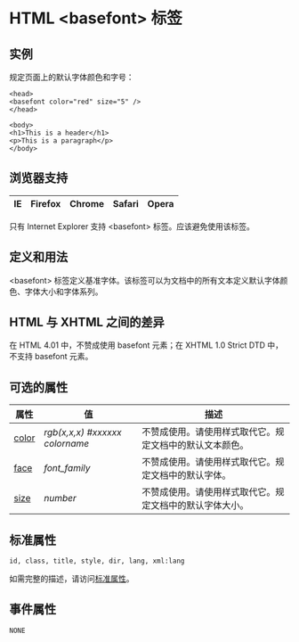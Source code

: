 # HTML &lt;basefont&gt; 标签

## 实例

规定页面上的默认字体颜色和字号：

```
<head>
<basefont color="red" size="5" />
</head>

<body>
<h1>This is a header</h1>
<p>This is a paragraph</p>
</body>

```



## 浏览器支持

| IE | Firefox | Chrome | Safari | Opera |
| --- | --- | --- | --- | --- |

只有 Internet Explorer 支持 &lt;basefont&gt; 标签。应该避免使用该标签。

## 定义和用法

&lt;basefont&gt; 标签定义基准字体。该标签可以为文档中的所有文本定义默认字体颜色、字体大小和字体系列。

## HTML 与 XHTML 之间的差异

在 HTML 4.01 中，不赞成使用 basefont 元素；在 XHTML 1.0 Strict DTD 中，不支持 basefont 元素。

## 可选的属性

| 属性 | 值 | 描述 |
| --- | --- | --- |
| [color](/tags/att_basefont_color.asp "HTML &lt;basefont&gt; 标签的 color 属性") |    _rgb(x,x,x)_   _#xxxxxx_   _colorname_ | 不赞成使用。请使用样式取代它。规定文档中的默认文本颜色。 |
| [face](/tags/att_basefont_face.asp "HTML &lt;basefont&gt; 标签的 face 属性") | *font_family* | 不赞成使用。请使用样式取代它。规定文档中的默认字体。 |
| [size](/tags/att_basefont_size.asp "HTML &lt;basefont&gt; 标签的 size 属性") | _number_ | 不赞成使用。请使用样式取代它。规定文档中的默认字体大小。 |

## 标准属性

```
id, class, title, style, dir, lang, xml:lang
```

如需完整的描述，请访问[标准属性](/tags/html_ref_standardattributes.asp)。

## 事件属性

```
NONE
```

